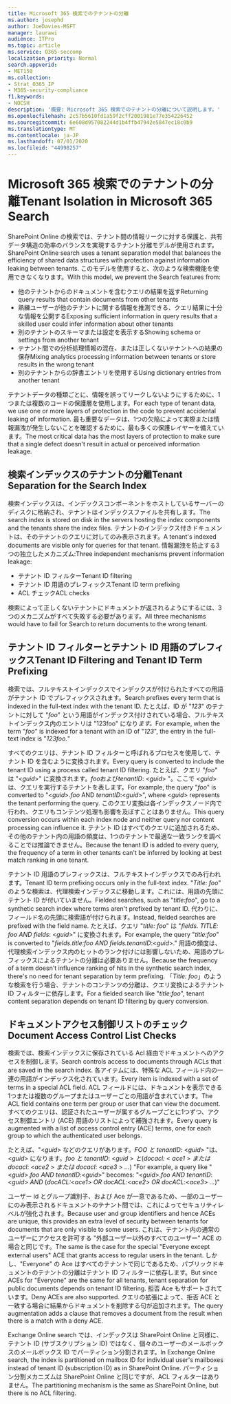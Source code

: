 ```yaml
---
title: Microsoft 365 検索でのテナントの分離
ms.author: josephd
author: JoeDavies-MSFT
manager: laurawi
audience: ITPro
ms.topic: article
ms.service: O365-seccomp
localization_priority: Normal
search.appverid:
- MET150
ms.collection:
- Strat_O365_IP
- M365-security-compliance
f1.keywords:
- NOCSH
description: '概要: Microsoft 365 検索でのテナントの分離について説明します。'
ms.openlocfilehash: 2c57b5610fd1a59f2cff2001981e77e354226452
ms.sourcegitcommit: 6e608d957082244d1b4ffb47942e5847ec18c0b9
ms.translationtype: MT
ms.contentlocale: ja-JP
ms.lasthandoff: 07/01/2020
ms.locfileid: "44998257"
---
```

# <a name="tenant-isolation-in-microsoft-365-search"></a><span data-ttu-id="c92f6-103">Microsoft 365 検索でのテナントの分離</span><span class="sxs-lookup"><span data-stu-id="c92f6-103">Tenant Isolation in Microsoft 365 Search</span></span>

<span data-ttu-id="c92f6-104">SharePoint Online の検索では、テナント間の情報リークに対する保護と、共有データ構造の効率のバランスを実現するテナント分離モデルが使用されます。</span><span class="sxs-lookup"><span data-stu-id="c92f6-104">SharePoint Online search uses a tenant separation model that balances the efficiency of shared data structures with protection against information leaking between tenants.</span></span> <span data-ttu-id="c92f6-105">このモデルを使用すると、次のような検索機能を使用できなくなります。</span><span class="sxs-lookup"><span data-stu-id="c92f6-105">With this model, we prevent the Search features from:</span></span>

- <span data-ttu-id="c92f6-106">他のテナントからのドキュメントを含むクエリの結果を返す</span><span class="sxs-lookup"><span data-stu-id="c92f6-106">Returning query results that contain documents from other tenants</span></span>
- <span data-ttu-id="c92f6-107">熟練ユーザーが他のテナントに関する情報を推測できる、クエリ結果に十分な情報を公開する</span><span class="sxs-lookup"><span data-stu-id="c92f6-107">Exposing sufficient information in query results that a skilled user could infer information about other tenants</span></span>
- <span data-ttu-id="c92f6-108">別のテナントのスキーマまたは設定を表示する</span><span class="sxs-lookup"><span data-stu-id="c92f6-108">Showing schema or settings from another tenant</span></span>
- <span data-ttu-id="c92f6-109">テナント間での分析処理情報の混在、または正しくないテナントへの結果の保存</span><span class="sxs-lookup"><span data-stu-id="c92f6-109">Mixing analytics processing information between tenants or store results in the wrong tenant</span></span>
- <span data-ttu-id="c92f6-110">別のテナントからの辞書エントリを使用する</span><span class="sxs-lookup"><span data-stu-id="c92f6-110">Using dictionary entries from another tenant</span></span>

<span data-ttu-id="c92f6-111">テナントデータの種類ごとに、情報を誤ってリークしないようにするために、1つまたは複数のコードの保護層を使用します。</span><span class="sxs-lookup"><span data-stu-id="c92f6-111">For each type of tenant data, we use one or more layers of protection in the code to prevent accidental leaking of information.</span></span> <span data-ttu-id="c92f6-112">最も重要なデータは、1つの欠陥によって実際または情報漏洩が発生しないことを確認するために、最も多くの保護レイヤーを備えています。</span><span class="sxs-lookup"><span data-stu-id="c92f6-112">The most critical data has the most layers of protection to make sure that a single defect doesn't result in actual or perceived information leakage.</span></span>

## <a name="tenant-separation-for-the-search-index"></a><span data-ttu-id="c92f6-113">検索インデックスのテナントの分離</span><span class="sxs-lookup"><span data-stu-id="c92f6-113">Tenant Separation for the Search Index</span></span>

<span data-ttu-id="c92f6-114">検索インデックスは、インデックスコンポーネントをホストしているサーバーのディスクに格納され、テナントはインデックスファイルを共有します。</span><span class="sxs-lookup"><span data-stu-id="c92f6-114">The search index is stored on disk in the servers hosting the index components and the tenants share the index files.</span></span> <span data-ttu-id="c92f6-115">テナントのインデックス付きドキュメントは、そのテナントのクエリに対してのみ表示されます。</span><span class="sxs-lookup"><span data-stu-id="c92f6-115">A tenant's indexed documents are visible only for queries for that tenant.</span></span> <span data-ttu-id="c92f6-116">情報漏洩を防止する3つの独立したメカニズム:</span><span class="sxs-lookup"><span data-stu-id="c92f6-116">Three independent mechanisms prevent information leakage:</span></span>

- <span data-ttu-id="c92f6-117">テナント ID フィルター</span><span class="sxs-lookup"><span data-stu-id="c92f6-117">Tenant ID filtering</span></span>
- <span data-ttu-id="c92f6-118">テナント ID 用語のプレフィックス</span><span class="sxs-lookup"><span data-stu-id="c92f6-118">Tenant ID term prefixing</span></span>
- <span data-ttu-id="c92f6-119">ACL チェック</span><span class="sxs-lookup"><span data-stu-id="c92f6-119">ACL checks</span></span>

<span data-ttu-id="c92f6-120">検索によって正しくないテナントにドキュメントが返されるようにするには、3つのメカニズムがすべて失敗する必要があります。</span><span class="sxs-lookup"><span data-stu-id="c92f6-120">All three mechanisms would have to fail for Search to return documents to the wrong tenant.</span></span>

## <a name="tenant-id-filtering-and-tenant-id-term-prefixing"></a><span data-ttu-id="c92f6-121">テナント ID フィルターとテナント ID 用語のプレフィックス</span><span class="sxs-lookup"><span data-stu-id="c92f6-121">Tenant ID Filtering and Tenant ID Term Prefixing</span></span>

<span data-ttu-id="c92f6-122">検索では、フルテキストインデックスでインデックスが付けられたすべての用語がテナント ID でプレフィックスされます。</span><span class="sxs-lookup"><span data-stu-id="c92f6-122">Search prefixes every term that is indexed in the full-text index with the tenant ID.</span></span> <span data-ttu-id="c92f6-123">たとえば、ID が "*123*" のテナントに対して "*foo*" という用語がインデックス付けされている場合、フルテキストインデックス内のエントリは "123foo" になり*ます。*</span><span class="sxs-lookup"><span data-stu-id="c92f6-123">For example, when the term "*foo*" is indexed for a tenant with an ID of "*123*", the entry in the full-text index is "*123foo.*"</span></span>

<span data-ttu-id="c92f6-124">すべてのクエリは、テナント ID フィルターと呼ばれるプロセスを使用して、テナント ID を含むように変換されます。</span><span class="sxs-lookup"><span data-stu-id="c92f6-124">Every query is converted to include the tenant ID using a process called tenant ID filtering.</span></span> <span data-ttu-id="c92f6-125">たとえば、クエリ "*foo*" は "<*guid*>" に変換されます。*foo*および*tenantID*: <*guid*> "。ここで <*guid*> は、クエリを実行するテナントを表します。</span><span class="sxs-lookup"><span data-stu-id="c92f6-125">For example, the query "*foo*" is converted to "<*guid*>.*foo* AND *tenantID*:<*guid*>", where <*guid*> represents the tenant performing the query.</span></span> <span data-ttu-id="c92f6-126">このクエリ変換は各インデックスノード内で行われ、クエリもコンテンツ処理も影響を及ぼすことはありません。</span><span class="sxs-lookup"><span data-stu-id="c92f6-126">This query conversion occurs within each index node and neither query nor content processing can influence it.</span></span> <span data-ttu-id="c92f6-127">テナント ID はすべてのクエリに追加されるため、その他のテナント内の用語の頻度は、1つのテナントで最適な一致ランクを調べることでは推論できません。</span><span class="sxs-lookup"><span data-stu-id="c92f6-127">Because the tenant ID is added to every query, the frequency of a term in other tenants can't be inferred by looking at best match ranking in one tenant.</span></span>

<span data-ttu-id="c92f6-128">テナント ID 用語のプレフィックスは、フルテキストインデックスでのみ行われます。</span><span class="sxs-lookup"><span data-stu-id="c92f6-128">Tenant ID term prefixing occurs only in the full-text index.</span></span> <span data-ttu-id="c92f6-129">"*Title: foo*" のような検索は、代理検索インデックスに移動します。これには、用語の先頭にテナント ID が付いていません。</span><span class="sxs-lookup"><span data-stu-id="c92f6-129">Fielded searches, such as "*title:foo*", go to a synthetic search index where terms aren't prefixed by tenant ID.</span></span> <span data-ttu-id="c92f6-130">代わりに、フィールド名の先頭に検索語が付けられます。</span><span class="sxs-lookup"><span data-stu-id="c92f6-130">Instead, fielded searches are prefixed with the field name.</span></span> <span data-ttu-id="c92f6-131">たとえば、クエリ "*title: foo*" は "*fields. TITLE: foo AND fields*: <*guid*>" に変換されます。</span><span class="sxs-lookup"><span data-stu-id="c92f6-131">For example, the query "*title:foo*" is converted to "*fields.title:foo AND fields.tenantID*:<*guid*>."</span></span> <span data-ttu-id="c92f6-132">用語の頻度は、代理検索インデックス内のヒットのランク付けには影響しないため、用語のプレフィックスによるテナントの分離は必要ありません。</span><span class="sxs-lookup"><span data-stu-id="c92f6-132">Because the frequency of a term doesn't influence ranking of hits in the synthetic search index, there's no need for tenant separation by term prefixing.</span></span> <span data-ttu-id="c92f6-133">「*Title: foo*」のような検索を行う場合、テナントのコンテンツの分離は、クエリ変換によるテナント ID フィルターに依存します。</span><span class="sxs-lookup"><span data-stu-id="c92f6-133">For a fielded search like "*title:foo*", tenant content separation depends on tenant ID filtering by query conversion.</span></span>

## <a name="document-access-control-list-checks"></a><span data-ttu-id="c92f6-134">ドキュメントアクセス制御リストのチェック</span><span class="sxs-lookup"><span data-stu-id="c92f6-134">Document Access Control List Checks</span></span>

<span data-ttu-id="c92f6-135">検索では、検索インデックスに保存されている Acl 経由でドキュメントへのアクセスを制御します。</span><span class="sxs-lookup"><span data-stu-id="c92f6-135">Search controls access to documents through ACLs that are saved in the search index.</span></span> <span data-ttu-id="c92f6-136">各アイテムには、特殊な ACL フィールド内の一連の用語がインデックス化されています。</span><span class="sxs-lookup"><span data-stu-id="c92f6-136">Every item is indexed with a set of terms in a special ACL field.</span></span> <span data-ttu-id="c92f6-137">ACL フィールドには、ドキュメントを表示できる1つまたは複数のグループまたはユーザーごとの用語が含まれています。</span><span class="sxs-lookup"><span data-stu-id="c92f6-137">The ACL field contains one term per group or user that can view the document.</span></span> <span data-ttu-id="c92f6-138">すべてのクエリは、認証されたユーザーが属するグループごとに1つずつ、アクセス制御エントリ (ACE) 用語のリストによって補強されます。</span><span class="sxs-lookup"><span data-stu-id="c92f6-138">Every query is augmented with a list of access control entry (ACE) terms, one for each group to which the authenticated user belongs.</span></span>

<span data-ttu-id="c92f6-139">たとえば、"<*guid*> などのクエリがあります。*FOO と tenantID*: <*guid*> "は、<*guid*> になります。*foo と tenantID*: <*guid* >  *と*(*docacl:* < *ace1* >  *または docacl*: <*ace2* >  *または docacl*: <*ace3* >  *...*) "</span><span class="sxs-lookup"><span data-stu-id="c92f6-139">For example, a query like "<*guid*>.*foo AND tenantID*:<*guid*>" becomes: "<*guid*>.*foo AND tenantID*:<*guid*> *AND* (*docACL:*<*ace1*> *OR docACL*:<*ace2*> *OR docACL*:<*ace3*> *...*)"</span></span>

<span data-ttu-id="c92f6-140">ユーザー id とグループ識別子、および Ace が一意であるため、一部のユーザーにのみ表示されるドキュメントのテナント間では、これによってセキュリティレベルが強化されます。</span><span class="sxs-lookup"><span data-stu-id="c92f6-140">Because user and group identifiers and hence ACEs are unique, this provides an extra level of security between tenants for documents that are only visible to some users.</span></span> <span data-ttu-id="c92f6-141">これは、テナント内の通常のユーザーにアクセスを許可する "外部ユーザー以外のすべてのユーザー" ACE の場合と同じです。</span><span class="sxs-lookup"><span data-stu-id="c92f6-141">The same is the case for the special "Everyone except external users" ACE that grants access to regular users in the tenant.</span></span> <span data-ttu-id="c92f6-142">しかし、"Everyone" の Ace はすべてのテナントで同じであるため、パブリックドキュメントのテナントの分離はテナント ID フィルターに依存します。</span><span class="sxs-lookup"><span data-stu-id="c92f6-142">But since ACEs for "Everyone" are the same for all tenants, tenant separation for public documents depends on tenant ID filtering.</span></span> <span data-ttu-id="c92f6-143">拒否 Ace もサポートされています。</span><span class="sxs-lookup"><span data-stu-id="c92f6-143">Deny ACEs are also supported.</span></span> <span data-ttu-id="c92f6-144">クエリの拡張によって、拒否 ACE と一致する場合に結果からドキュメントを削除する句が追加されます。</span><span class="sxs-lookup"><span data-stu-id="c92f6-144">The query augmentation adds a clause that removes a document from the result when there is a match with a deny ACE.</span></span>

<span data-ttu-id="c92f6-145">Exchange Online search では、インデックスは SharePoint Online と同様に、テナント ID (サブスクリプション ID) ではなく、個々のユーザーのメールボックスのメールボックス ID でパーティション分割されます。</span><span class="sxs-lookup"><span data-stu-id="c92f6-145">In Exchange Online search, the index is partitioned on mailbox ID for individual user's mailboxes instead of tenant ID (subscription ID) as in SharePoint Online.</span></span> <span data-ttu-id="c92f6-146">パーティション分割メカニズムは SharePoint Online と同じですが、ACL フィルターはありません。</span><span class="sxs-lookup"><span data-stu-id="c92f6-146">The partitioning mechanism is the same as SharePoint Online, but there is no ACL filtering.</span></span>
